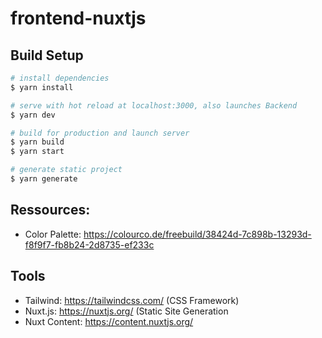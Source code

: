 # frontend-nuxtjs

## Build Setup

```bash
# install dependencies
$ yarn install

# serve with hot reload at localhost:3000, also launches Backend
$ yarn dev

# build for production and launch server
$ yarn build
$ yarn start

# generate static project
$ yarn generate
```

## Ressources:
- Color Palette: https://colourco.de/freebuild/38424d-7c898b-13293d-f8f9f7-fb8b24-2d8735-ef233c

## Tools
- Tailwind: https://tailwindcss.com/ (CSS Framework)
- Nuxt.js: https://nuxtjs.org/ (Static Site Generation
- Nuxt Content: https://content.nuxtjs.org/
